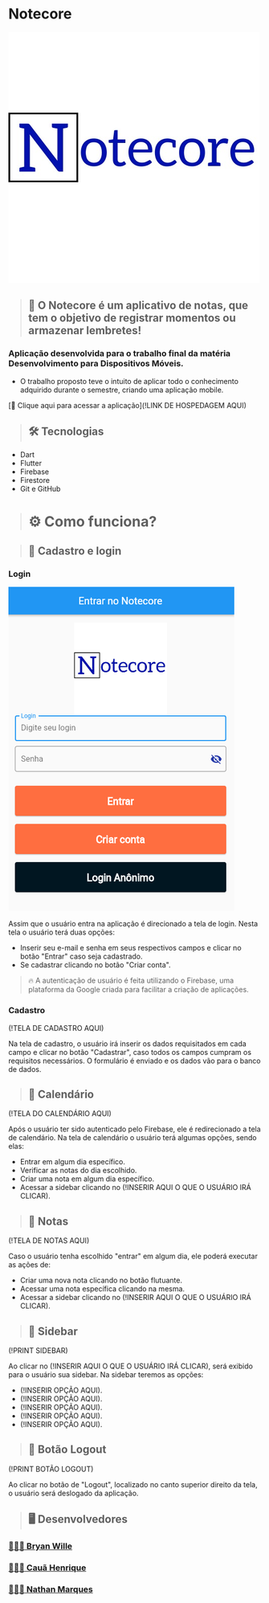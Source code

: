 # Notecore

![preview](./img-documentacao/Logo.jpg)

>## 📱 O Notecore é um aplicativo de notas, que tem o objetivo de registrar momentos ou armazenar lembretes!

### Aplicação desenvolvida para o trabalho final da matéria Desenvolvimento para Dispositivos Móveis.

- O trabalho proposto teve o intuito de aplicar todo o conhecimento adquirido durante o semestre, criando uma aplicação mobile. 

[🔗 Clique aqui para acessar a aplicação](!LINK DE HOSPEDAGEM AQUI)

>## 🛠 Tecnologias

- Dart
- Flutter
- Firebase
- Firestore
- Git e GitHub

># ⚙️ Como funciona?

>## 🔐 Cadastro e login

### Login

![preview](./img-documentacao/Login.PNG)

Assim que o usuário entra na aplicação é direcionado a tela de login. Nesta tela o usuário terá duas opções: 
- Inserir seu e-mail e senha em seus respectivos campos e clicar no botão "Entrar" caso seja cadastrado.
- Se cadastrar clicando no botão "Criar conta".

> 🔥 A autenticação de usuário é feita utilizando o Firebase, uma plataforma da Google criada para facilitar a criação de aplicações.

### Cadastro

(!TELA DE CADASTRO AQUI)

Na tela de cadastro, o usuário irá inserir os dados requisitados em cada campo e clicar no botão "Cadastrar", caso todos os campos cumpram os requisitos necessários. O formulário é enviado e os dados vão para o banco de dados.

>## 📅 Calendário

(!TELA DO CALENDÁRIO AQUI)

Após o usuário ter sido autenticado pelo Firebase, ele é redirecionado a tela de calendário. Na tela de calendário o usuário terá algumas opções, sendo elas:
- Entrar em algum dia específico.
- Verificar as notas do dia escolhido.
- Criar uma nota em algum dia específico.
- Acessar a sidebar clicando no (!INSERIR AQUI O QUE O USUÁRIO IRÁ CLICAR).

>## 📝 Notas

(!TELA DE NOTAS AQUI)

Caso o usuário tenha escolhido "entrar" em algum dia, ele poderá executar as ações de:
- Criar uma nova nota clicando no botão flutuante.
- Acessar uma nota específica clicando na mesma.
- Acessar a sidebar clicando no (!INSERIR AQUI O QUE O USUÁRIO IRÁ CLICAR).

>## 📲 Sidebar

(!PRINT SIDEBAR)

Ao clicar no (!INSERIR AQUI O QUE O USUÁRIO IRÁ CLICAR), será exibido para o usuário sua sidebar. Na sidebar teremos as opções:
- (!INSERIR OPÇÃO AQUI).
- (!INSERIR OPÇÃO AQUI).
- (!INSERIR OPÇÃO AQUI).
- (!INSERIR OPÇÃO AQUI).
- (!INSERIR OPÇÃO AQUI).

>## 🚪 Botão Logout

(!PRINT BOTÃO LOGOUT)

Ao clicar no botão de "Logout", localizado no canto superior direito da tela, o usuário será deslogado da aplicação.

>## 🖥 Desenvolvedores

### [👨🏻‍💻 Bryan Wille](https://github.com/BryanWille)
### [👨🏾‍💻 Cauã Henrique](https://github.com/CauaHvS)
### [👨🏽‍💻 Nathan Marques](https://github.com/NathanMarques2001)
